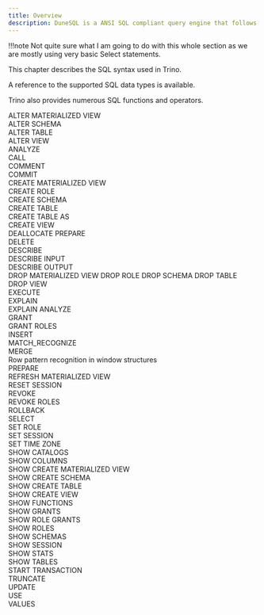 ```yaml
---
title: Overview
description: DuneSQL is a ANSI SQL compliant query engine that follows the standard SQL syntax.
---
```


!!!note
    Not quite sure what I am going to do with this whole section as we are mostly using very basic Select statements.

This chapter describes the SQL syntax used in Trino.

A reference to the supported SQL data types is available.

Trino also provides numerous SQL functions and operators.

ALTER MATERIALIZED VIEW  
ALTER SCHEMA  
ALTER TABLE  
ALTER VIEW  
ANALYZE  
CALL  
COMMENT  
COMMIT  
CREATE MATERIALIZED VIEW  
CREATE ROLE  
CREATE SCHEMA  
CREATE TABLE  
CREATE TABLE AS  
CREATE VIEW  
DEALLOCATE PREPARE  
DELETE  
DESCRIBE  
DESCRIBE INPUT  
DESCRIBE OUTPUT  
DROP MATERIALIZED VIEW
DROP ROLE
DROP SCHEMA
DROP TABLE
DROP VIEW  
EXECUTE  
EXPLAIN  
EXPLAIN ANALYZE  
GRANT  
GRANT ROLES  
INSERT  
MATCH_RECOGNIZE  
MERGE  
Row pattern recognition in window structures  
PREPARE  
REFRESH MATERIALIZED VIEW  
RESET SESSION  
REVOKE  
REVOKE ROLES  
ROLLBACK  
SELECT  
SET ROLE  
SET SESSION  
SET TIME ZONE  
SHOW CATALOGS  
SHOW COLUMNS  
SHOW CREATE MATERIALIZED VIEW  
SHOW CREATE SCHEMA  
SHOW CREATE TABLE  
SHOW CREATE VIEW  
SHOW FUNCTIONS  
SHOW GRANTS  
SHOW ROLE GRANTS  
SHOW ROLES  
SHOW SCHEMAS  
SHOW SESSION  
SHOW STATS  
SHOW TABLES  
START TRANSACTION  
TRUNCATE  
UPDATE  
USE  
VALUES  